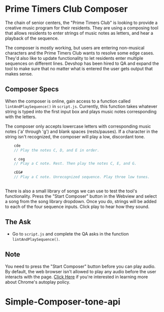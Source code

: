 # Prime Timers Club Composer

The chain of senior centers, the "Prime Timers Club" is looking to provide a creative music program for their residents. They are using a composing tool that allows residents to enter strings of music notes as letters, and hear a playback of the sequence. 

The composer is mostly working, but users are entering non-musical characters and the Prime Timers Club wants to resolve some edge cases. They'd also like to update functionality to let residents enter multiple sequences on different lines. Devshop has been hired to QA and expand the tool to make sure that no matter what is entered the user gets output that makes sense.

## Composer Specs
When the composer is online, gain access to a function called `lintAndPlaySequence()` in `script.js`. Currently, this function takes whatever string is typed into the first input box and plays music notes corresponding with the letters. 

The composer only accepts lowercase letters with corresponding music notes ('a' through 'g') and blank spaces (rests/pauses). If a character in the string isn't recognized, the composer will play a low, discordant tone.

```js
	cde
	// Play the notes C, D, and E in order.

	c ceg
	// Play a C note. Rest. Then play the notes C, E, and G.

	cEG#
	// Play a C note. Unrecognized sequence. Play three low tones.
	 
```

There is also a small library of songs we can use to test the tool's functionality. Press the "Start Composer" button in the Webview and select a song from the song library dropdown. Once you do, strings will be added to each of the four sequence inputs. Click play to hear how they sound.

## The Ask
- Go to `script.js` and complete the QA asks in the function `lintAndPlaySequence()`.

## Note
You need to press the "Start Composer" button before you can play audio. By default, the web browser isn't allowed to play any audio before the user interacts with the page. [Click Here](https://developer.chrome.com/blog/autoplay/) if you're interested in learning more about Chrome's autoplay policy. 
# Simple-Composer-tone-api
